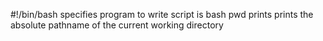#!/bin/bash specifies program to write script is bash
pwd prints prints the absolute pathname of the current working directory

